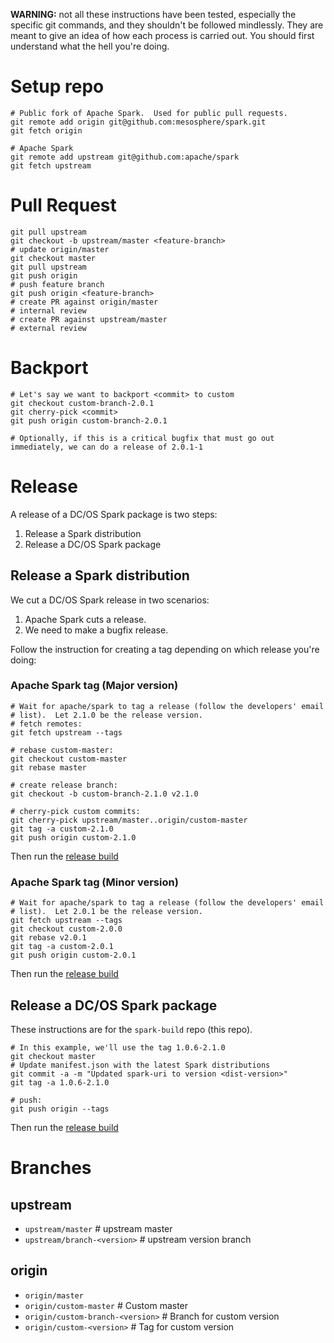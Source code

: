 **WARNING:** not all these instructions have been tested, especially
the specific git commands, and they shouldn't be followed mindlessly.
They are meant to give an idea of how each process is carried out.
You should first understand what the hell you're doing.

# Setup repo
```
# Public fork of Apache Spark.  Used for public pull requests.
git remote add origin git@github.com:mesosphere/spark.git
git fetch origin

# Apache Spark
git remote add upstream git@github.com:apache/spark
git fetch upstream
```

# Pull Request

```
git pull upstream
git checkout -b upstream/master <feature-branch>
# update origin/master
git checkout master
git pull upstream
git push origin
# push feature branch
git push origin <feature-branch>
# create PR against origin/master
# internal review
# create PR against upstream/master
# external review
```

# Backport

```
# Let's say we want to backport <commit> to custom
git checkout custom-branch-2.0.1
git cherry-pick <commit>
git push origin custom-branch-2.0.1

# Optionally, if this is a critical bugfix that must go out immediately, we can do a release of 2.0.1-1
```

# Release

A release of a DC/OS Spark package is two steps:

1. Release a Spark distribution
2. Release a DC/OS Spark package

## Release a Spark distribution

We cut a DC/OS Spark release in two scenarios:

1. Apache Spark cuts a release.
2. We need to make a bugfix release.

Follow the instruction for creating a tag depending on which release
you're doing:

### Apache Spark tag (Major version)

```
# Wait for apache/spark to tag a release (follow the developers' email
# list).  Let 2.1.0 be the release version.
# fetch remotes:
git fetch upstream --tags

# rebase custom-master:
git checkout custom-master
git rebase master

# create release branch:
git checkout -b custom-branch-2.1.0 v2.1.0

# cherry-pick custom commits:
git cherry-pick upstream/master..origin/custom-master
git tag -a custom-2.1.0
git push origin custom-2.1.0
```

Then run the [release build][1]

### Apache Spark tag (Minor version)

```
# Wait for apache/spark to tag a release (follow the developers' email
# list).  Let 2.0.1 be the release version.
git fetch upstream --tags
git checkout custom-2.0.0
git rebase v2.0.1
git tag -a custom-2.0.1
git push origin custom-2.0.1
```

Then run the [release build][1]

## Release a DC/OS Spark package

These instructions are for the `spark-build` repo (this repo).

```
# In this example, we'll use the tag 1.0.6-2.1.0
git checkout master
# Update manifest.json with the latest Spark distributions
git commit -a -m "Updated spark-uri to version <dist-version>"
git tag -a 1.0.6-2.1.0

# push:
git push origin --tags
```

Then run the [release build][2]

# Branches
## upstream
- `upstream/master` # upstream master
- `upstream/branch-<version>` # upstream version branch

## origin
- `origin/master`
- `origin/custom-master` # Custom master
- `origin/custom-branch-<version>` # Branch for custom version
- `origin/custom-<version>` # Tag for custom version


[1]: https://jenkins.mesosphere.com/service/jenkins/view/Infinity/job/spark/job/spark/job/spark-release/
[2]: https://jenkins.mesosphere.com/service/jenkins/view/Infinity/job/spark/job/spark-build/job/spark-build-release/
